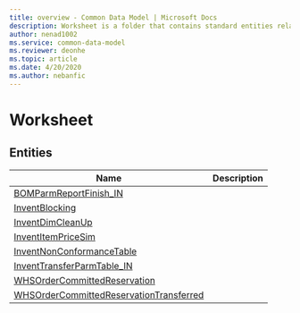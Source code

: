 ```yaml
---
title: overview - Common Data Model | Microsoft Docs
description: Worksheet is a folder that contains standard entities related to the Common Data Model.
author: nenad1002
ms.service: common-data-model
ms.reviewer: deonhe
ms.topic: article
ms.date: 4/20/2020
ms.author: nebanfic
---
```


# Worksheet


## Entities

|Name|Description|
|---|---|
|[BOMParmReportFinish_IN](BOMParmReportFinish_IN.md)||
|[InventBlocking](InventBlocking.md)||
|[InventDimCleanUp](InventDimCleanUp.md)||
|[InventItemPriceSim](InventItemPriceSim.md)||
|[InventNonConformanceTable](InventNonConformanceTable.md)||
|[InventTransferParmTable_IN](InventTransferParmTable_IN.md)||
|[WHSOrderCommittedReservation](WHSOrderCommittedReservation.md)||
|[WHSOrderCommittedReservationTransferred](WHSOrderCommittedReservationTransferred.md)||

